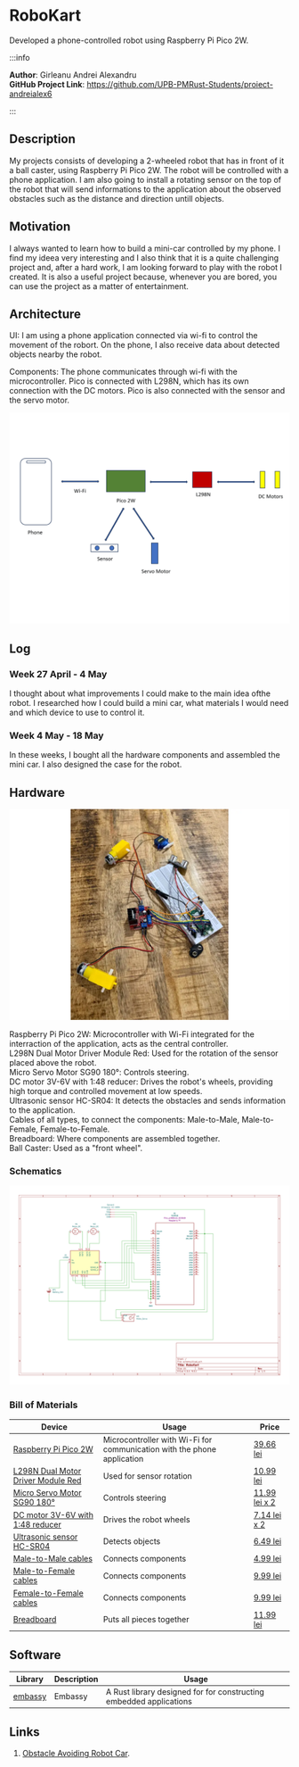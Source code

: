 # RoboKart

Developed a phone-controlled robot using Raspberry Pi Pico 2W.

:::info

**Author**: Girleanu Andrei Alexandru \
**GitHub Project Link**: https://github.com/UPB-PMRust-Students/proiect-andreialex6

:::

## Description

My projects consists of developing a 2-wheeled robot that has in front of it a ball caster,
using Raspberry Pi Pico 2W. The robot will be controlled with a phone application.
I am also going to install a rotating sensor on the top of the robot that will send informations
to the application about the observed obstacles such as the distance and direction untill objects.

## Motivation

I always wanted to learn how to build a mini-car controlled by my phone. I find my ideea very interesting and I also think that it is a quite challenging project and, after a hard work, I am looking forward to play with the robot I created. It is also a useful project because, whenever you are bored, you can use the project as a matter of entertainment.

## Architecture

UI:
I am using a phone application connected via wi-fi to control the movement of the robort.
On the phone, I also receive data about detected objects nearby the robot.

Components: The phone communicates through wi-fi with the microcontroller. Pico is connected with L298N, which has its own connection with the DC motors. Pico is also connected with the sensor and the servo motor.

![Architecture diagram](architecture.webp)

## Log

### Week 27 April - 4 May

I thought about what improvements I could make to the main idea of ​​the robot. I researched how I could build a mini car, what materials I would need and which device to use to control it.

### Week 4 May - 18 May

In these weeks, I bought all the hardware components and assembled the mini car. I also designed the case for the robot.

## Hardware

![Hardware picture](hardware.webp)

Raspberry Pi Pico 2W: Microcontroller with Wi-Fi integrated for the interraction of the application,
acts as the central controller.\
L298N Dual Motor Driver Module Red: Used for the rotation of the sensor placed above the robot.\
Micro Servo Motor SG90 180°: Controls steering.\
DC motor 3V-6V with 1:48 reducer: Drives the robot's wheels, providing high torque and controlled movement at low speeds.\
Ultrasonic sensor HC-SR04: It detects the obstacles and sends information to the application.\
Cables of all types, to connect the components: Male-to-Male, Male-to-Female, Female-to-Female.\
Breadboard: Where components are assembled together.\
Ball Caster: Used as a "front wheel".

### Schematics

![Schematic diagram](schematics.svg)

### Bill of Materials

| Device | Usage | Price |
|--------|--------|--------|
| [Raspberry Pi Pico 2W](https://www.optimusdigital.ro/ro/placi-raspberry-pi/13327-raspberry-pi-pico-2-w.html?search_query=pico+2w&results=33) | Microcontroller with Wi-Fi for communication with the phone application | [39.66 lei](https://www.optimusdigital.ro/ro/placi-raspberry-pi/13327-raspberry-pi-pico-2-w.html?search_query=pico+2w&results=33) |
| [L298N Dual Motor Driver Module Red](https://www.optimusdigital.ro/ro/drivere-de-motoare-cu-perii/145-driver-de-motoare-dual-l298n.html?search_query=driver+motor&results=119) | Used for sensor rotation | [10.99 lei](https://www.optimusdigital.ro/ro/drivere-de-motoare-cu-perii/145-driver-de-motoare-dual-l298n.html?search_query=driver+motor&results=119) |
| [Micro Servo Motor SG90 180°](https://www.optimusdigital.ro/ro/motoare-servomotoare/2261-micro-servo-motor-sg90-180.html?search_query=sg90+180&results=3) | Controls steering | [11.99 lei x 2](https://www.optimusdigital.ro/ro/motoare-servomotoare/2261-micro-servo-motor-sg90-180.html?search_query=sg90+180&results=3) |
| [DC motor 3V-6V with 1:48 reducer](https://ardushop.ro/ro/electronica/752-motor-dc-3v-6v-cu-reductor-1-48-6427854009609.html?gad_source=1&gclid=Cj0KCQjwqv2_BhC0ARIsAFb5Ac-8VGoL9aczoUDEjPVoVkbA7AgP9sp1qTW2A3ZMXhVTh6p6pa4lTaUaAi8OEALw_wcB) | Drives the robot wheels | [7.14 lei x 2](https://ardushop.ro/ro/electronica/752-motor-dc-3v-6v-cu-reductor-1-48-6427854009609.html?gad_source=1&gclid=Cj0KCQjwqv2_BhC0ARIsAFb5Ac-8VGoL9aczoUDEjPVoVkbA7AgP9sp1qTW2A3ZMXhVTh6p6pa4lTaUaAi8OEALw_wcB) |
| [Ultrasonic sensor HC-SR04](https://www.optimusdigital.ro/ro/senzori-senzori-ultrasonici/9-senzor-ultrasonic-hc-sr04-.html?search_query=ultrasonic&results=47) | Detects objects | [6.49 lei](https://www.optimusdigital.ro/ro/senzori-senzori-ultrasonici/9-senzor-ultrasonic-hc-sr04-.html?search_query=ultrasonic&results=47) |
| [Male-to-Male cables](https://www.optimusdigital.ro/ro/fire-fire-mufate/884-set-fire-tata-tata-40p-10-cm.html?search_query=fire&results=430) | Connects components | [4.99 lei](https://www.optimusdigital.ro/ro/fire-fire-mufate/884-set-fire-tata-tata-40p-10-cm.html?search_query=fire&results=430) |
| [Male-to-Female cables](https://www.optimusdigital.ro/ro/fire-fire-mufate/878-set-fire-mama-tata-40p-30-cm.html?search_query=fire&results=430) | Connects components | [9.99 lei](https://www.optimusdigital.ro/ro/fire-fire-mufate/878-set-fire-mama-tata-40p-30-cm.html?search_query=fire&results=430) |
| [Female-to-Female cables](https://www.optimusdigital.ro/ro/fire-fire-mufate/882-set-fire-mama-mama-40p-30-cm.html?search_query=fire&results=430) | Connects components | [9.99 lei](https://www.optimusdigital.ro/ro/fire-fire-mufate/882-set-fire-mama-mama-40p-30-cm.html?search_query=fire&results=430) |
| [Breadboard](https://www.optimusdigital.ro/ro/prototipare-breadboard-uri/13244-breadboard-175-x-67-x-9-mm.html?search_query=breadboard&results=128) | Puts all pieces together | [11.99 lei](https://www.optimusdigital.ro/ro/prototipare-breadboard-uri/13244-breadboard-175-x-67-x-9-mm.html?search_query=breadboard&results=128) |

## Software

| Library | Description | Usage |
|---------|-------------|-------|
| [embassy](https://github.com/embassy-rs/embassy) | Embassy | A Rust library designed for for constructing embedded applications |

## Links

1. [Obstacle Avoiding Robot Car](https://www.youtube.com/watch?v=nUas-A0THDo).
